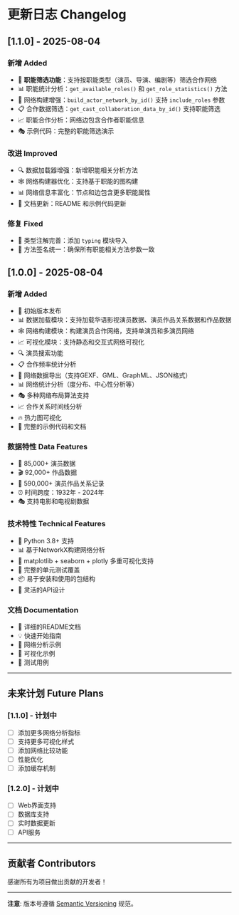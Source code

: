 # 更新日志 Changelog

## [1.1.0] - 2025-08-04

### 新增 Added
- 🎯 **职能筛选功能**：支持按职能类型（演员、导演、编剧等）筛选合作网络
- 📊 职能统计分析：`get_available_roles()` 和 `get_role_statistics()` 方法
- 🔧 网络构建增强：`build_actor_network_by_id()` 支持 `include_roles` 参数
- 📋 合作数据筛选：`get_cast_collaboration_data_by_id()` 支持职能筛选
- 📈 职能合作分析：网络边包含合作者职能信息
- 🎭 示例代码：完整的职能筛选演示

### 改进 Improved
- 🔍 数据加载器增强：新增职能相关分析方法
- 🕸️ 网络构建器优化：支持基于职能的图构建
- 📊 网络信息丰富化：节点和边包含更多职能属性
- 📖 文档更新：README 和示例代码更新

### 修复 Fixed
- 🐛 类型注解完善：添加 `typing` 模块导入
- 🔧 方法签名统一：确保所有职能相关方法参数一致

## [1.0.0] - 2025-08-04

### 新增 Added
- 🎉 初始版本发布
- 📊 数据加载模块：支持加载华语影视演员数据、演员作品关系数据和作品数据
- 🕸️ 网络构建模块：构建演员合作网络，支持单演员和多演员网络
- 📈 可视化模块：支持静态和交互式网络可视化
- 🔍 演员搜索功能
- 📋 合作频率统计分析
- 💾 网络数据导出（支持GEXF、GML、GraphML、JSON格式）
- 📊 网络统计分析（度分布、中心性分析等）
- 🎭 多种网络布局算法支持
- 📈 合作关系时间线分析
- 🔥 热力图可视化
- 📖 完整的示例代码和文档

### 数据特性 Data Features
- 📁 85,000+ 演员数据
- 🎬 92,000+ 作品数据
- 🤝 590,000+ 演员作品关系记录
- ⏰ 时间跨度：1932年 - 2024年
- 🎭 支持电影和电视剧数据

### 技术特性 Technical Features
- 🐍 Python 3.8+ 支持
- 📊 基于NetworkX构建网络分析
- 🎨 matplotlib + seaborn + plotly 多重可视化支持
- 🧪 完整的单元测试覆盖
- 📦 易于安装和使用的包结构
- 🔧 灵活的API设计

### 文档 Documentation
- 📖 详细的README文档
- 💡 快速开始指南
- 🔬 网络分析示例
- 🎨 可视化示例
- 🧪 测试用例

---

## 未来计划 Future Plans

### [1.1.0] - 计划中
- [ ] 添加更多网络分析指标
- [ ] 支持更多可视化样式
- [ ] 添加网络比较功能
- [ ] 性能优化
- [ ] 添加缓存机制

### [1.2.0] - 计划中
- [ ] Web界面支持
- [ ] 数据库支持
- [ ] 实时数据更新
- [ ] API服务

---

## 贡献者 Contributors

感谢所有为项目做出贡献的开发者！

---

**注意**: 版本号遵循 [Semantic Versioning](https://semver.org/) 规范。
